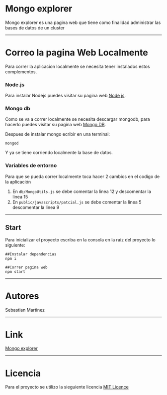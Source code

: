 # Mongo explorer

Mongo explorer es una pagina web que tiene como finalidad administrar las bases de datos de un cluster

------------------------------------------------------------------------------
# Correo la pagina Web Localmente
Para correr la aplicacion localmente se necesita tener instalados estos complementos.

### Node.js
Para instalar Nodejs puedes visitar su pagina web [Node js](https://nodejs.org/es/download/).

### Mongo db
Como se va a correr localmente se necesita descargar mongodb, para hacerlo puedes visitar su pagina web [Mongo DB](https://www.mongodb.com/download-center/community).

Despues de instalar mongo ecribir en una terminal:

```
mongod
```
Y ya se tiene corriendo localmente la base de datos.


### Variables de entorno
Para que se pueda correr localmente toca hacer 2 cambios en el codigo de la aplicación
1. En `db/MongoUtils.js` se debe comentar la linea 12 y descomentar la linea 15
2. En `public/javascripts/patcial.js` se debe comentar la linea 5 descomentar la linea 9

--------------------------------------------------------------------------------------------------
## Start
Para inicializar el proyecto escriba en la consola en la raiz del proyecto lo siguiente:
```
##Instalar dependencias
npm i

##Correr pagina web
npm start
```
-----------------------------------------------------------
# Autores
Sebastian Martinez

--------------------------------------------------------------
# Link
[Mongo explorer](https://secure-brook-31340.herokuapp.com/)

-----------------------------------------------------------
# Licencia
Para el proyecto se utilizo la sieguiente licencia [MIT Licence](https://raw.githubusercontent.com/jsmartinezn/mongo-explorer/master/LICENSE)
